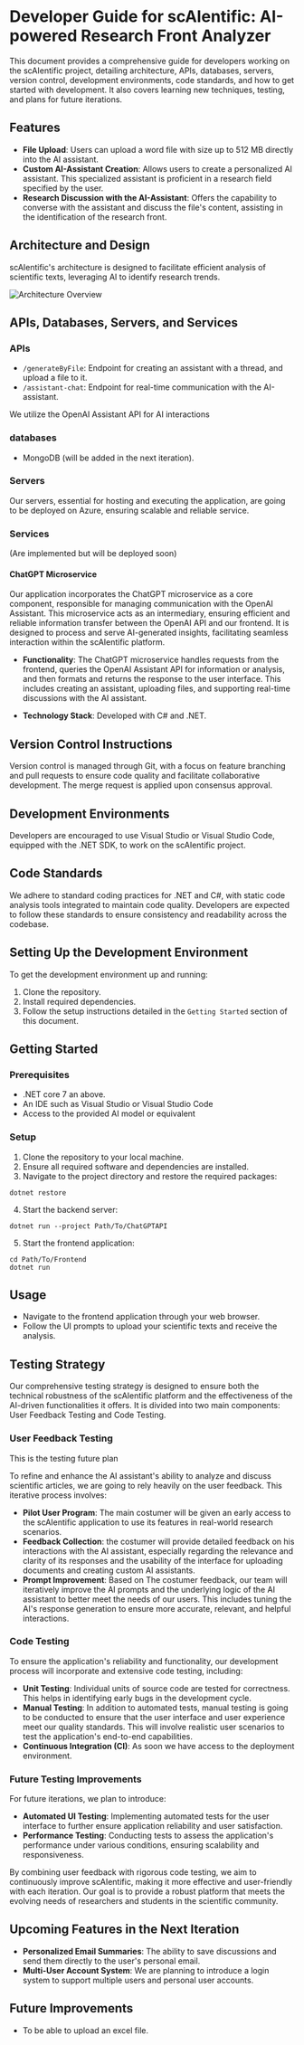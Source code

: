 # Developer Guide for scAIentific: AI-powered Research Front Analyzer

This document provides a comprehensive guide for developers working on the scAIentific project, detailing architecture, APIs, databases, servers, version control, development environments, code standards, and how to get started with development. It also covers learning new techniques, testing, and plans for future iterations.

## Features

- **File Upload**: Users can upload a word file with size up to 512 MB directly into the AI assistant.
- **Custom AI-Assistant Creation**: Allows users to create a personalized AI assistant. This specialized assistant is proficient in a research field specified by the user.
- **Research Discussion with the AI-Assistant**: Offers the capability to converse with the assistant and discuss the file's content, assisting in the identification of the research front.

## Architecture and Design

scAIentific's architecture is designed to facilitate efficient analysis of scientific texts, leveraging AI to identify research trends.

![Architecture Overview](AppOverview/arcitecture.png)

## APIs, Databases, Servers, and Services

### APIs

- `/generateByFile`: Endpoint for creating an assistant with a thread, and upload a file to it.
- `/assistant-chat`: Endpoint for real-time communication with the AI-assistant.

We utilize the OpenAI Assistant API for AI interactions

### databases

- MongoDB (will be added in the next iteration).

### Servers

Our servers, essential for hosting and executing the application, are going to be deployed on Azure, ensuring scalable and reliable service.

### Services  

(Are implemented but will be deployed soon)

#### ChatGPT Microservice

Our application incorporates the ChatGPT microservice as a core component, responsible for managing communication with the OpenAI Assistant. This microservice acts as an intermediary, ensuring efficient and reliable information transfer between the OpenAI API and our frontend. It is designed to process and serve AI-generated insights, facilitating seamless interaction within the scAIentific platform.

- **Functionality**: The ChatGPT microservice handles requests from the frontend, queries the OpenAI Assistant API for information or analysis, and then formats and returns the response to the user interface. This includes creating an assistant, uploading files, and supporting real-time discussions with the AI assistant.
  
- **Technology Stack**: Developed with C# and .NET.
  
## Version Control Instructions

Version control is managed through Git, with a focus on feature branching and pull requests to ensure code quality and facilitate collaborative development.
The merge request is applied upon consensus approval.

## Development Environments

Developers are encouraged to use Visual Studio or Visual Studio Code, equipped with the .NET SDK, to work on the scAIentific project.

## Code Standards

We adhere to standard coding practices for .NET and C#, with static code analysis tools integrated to maintain code quality. Developers are expected to follow these standards to ensure consistency and readability across the codebase.

## Setting Up the Development Environment

To get the development environment up and running:

1. Clone the repository.
2. Install required dependencies.
3. Follow the setup instructions detailed in the `Getting Started` section of this document.

## Getting Started

### Prerequisites

- .NET core 7 an above.  
- An IDE such as Visual Studio or Visual Studio Code
- Access to the provided AI model or equivalent

### Setup

1. Clone the repository to your local machine.
2. Ensure all required software and dependencies are installed.
3. Navigate to the project directory and restore the required packages:

```shell
dotnet restore
```

4. Start the backend server:

```shell
dotnet run --project Path/To/ChatGPTAPI
```

5. Start the frontend application:

```shell
cd Path/To/Frontend
dotnet run
```

## Usage

- Navigate to the frontend application through your web browser.
- Follow the UI prompts to upload your scientific texts and receive the analysis.

## Testing Strategy  

Our comprehensive testing strategy is designed to ensure both the technical robustness of the scAIentific platform and the effectiveness of the AI-driven functionalities it offers. It is divided into two main components: User Feedback Testing and Code Testing.

### User Feedback Testing

This is the testing future plan

To refine and enhance the AI assistant's ability to analyze and discuss scientific articles, we are going to rely heavily on the user feedback. This iterative process involves:

- **Pilot User Program**: The main costumer will be given an early access to the scAIentific application to use its features in real-world research scenarios.
- **Feedback Collection**: the costumer will provide detailed feedback on his interactions with the AI assistant, especially regarding the relevance and clarity of its responses and the usability of the interface for uploading documents and creating custom AI assistants.
- **Prompt Improvement**: Based on The costumer feedback, our team will iteratively improve the AI prompts and the underlying logic of the AI assistant to better meet the needs of our users. This includes tuning the AI's response generation to ensure more accurate, relevant, and helpful interactions.

### Code Testing

To ensure the application's reliability and functionality, our development process will incorporate and extensive code testing, including:

- **Unit Testing**: Individual units of source code are tested for correctness. This helps in identifying early bugs in the development cycle.
- **Manual Testing**: In addition to automated tests, manual testing is going to be conducted to ensure that the user interface and user experience meet our quality standards. This will involve realistic user scenarios to test the application's end-to-end capabilities.
- **Continuous Integration (CI)**: As soon we have access to the deployment environment.

### Future Testing Improvements

For future iterations, we plan to introduce:

- **Automated UI Testing**: Implementing automated tests for the user interface to further ensure application reliability and user satisfaction.
- **Performance Testing**: Conducting tests to assess the application's performance under various conditions, ensuring scalability and responsiveness.

By combining user feedback with rigorous code testing, we aim to continuously improve scAIentific, making it more effective and user-friendly with each iteration. Our goal is to provide a robust platform that meets the evolving needs of researchers and students in the scientific community.

## Upcoming Features in the Next Iteration

- **Personalized Email Summaries**: The ability to save discussions and send them directly to the user's personal email.
- **Multi-User Account System**: We are planning to introduce a login system to support multiple users and personal user accounts.  

## Future Improvements

- To be able to upload an excel file.
